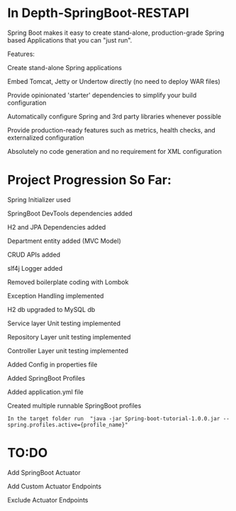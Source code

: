 # In Depth-SpringBoot-RESTAPI

Spring Boot makes it easy to create stand-alone, production-grade Spring based Applications that you can "just run".

Features:

Create stand-alone Spring applications

Embed Tomcat, Jetty or Undertow directly (no need to deploy WAR files)

Provide opinionated 'starter' dependencies to simplify your build configuration

Automatically configure Spring and 3rd party libraries whenever possible

Provide production-ready features such as metrics, health checks, and externalized configuration

Absolutely no code generation and no requirement for XML configuration

# Project Progression So Far:

Spring Initializer used

SpringBoot DevTools dependencies added

H2 and JPA Dependencies added

Department entity added (MVC Model)

CRUD APIs added

slf4j Logger added

Removed boilerplate coding with Lombok

Exception Handling implemented

H2 db upgraded to MySQL db

Service layer Unit testing implemented

Repository Layer unit testing implemented

Controller Layer unit testing implemented

Added Config in properties file

Added SpringBoot Profiles

Added application.yml file

Created multiple runnable SpringBoot profiles

    In the target folder run  "java -jar Spring-boot-tutorial-1.0.0.jar --spring.profiles.active={profile_name}"


# TO:DO

Add SpringBoot Actuator

Add Custom Actuator Endpoints

Exclude Actuator Endpoints
